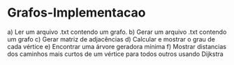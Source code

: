 # Grafos-Implementacao
a) Ler um arquivo .txt contendo um grafo. b) Gerar um arquivo .txt contendo um grafo c) Gerar matriz de adjacências d) Calcular e mostrar o grau de cada vértice e) Encontrar uma árvore geradora mínima f) Mostrar distancias dos caminhos mais curtos de um vértice para todos outros usando Dijkstra
